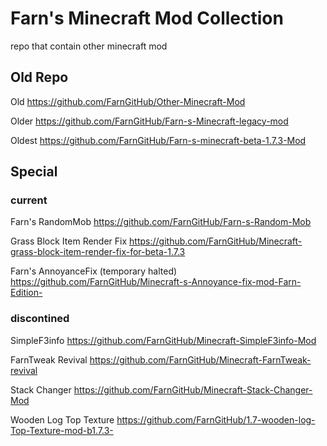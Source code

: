 # Farn's Minecraft Mod Collection
repo that contain other minecraft mod

## Old Repo

Old
https://github.com/FarnGitHub/Other-Minecraft-Mod

Older
https://github.com/FarnGitHub/Farn-s-Minecraft-legacy-mod

Oldest
https://github.com/FarnGitHub/Farn-s-minecraft-beta-1.7.3-Mod

## Special

### current

Farn's RandomMob
https://github.com/FarnGitHub/Farn-s-Random-Mob

Grass Block Item Render Fix
https://github.com/FarnGitHub/Minecraft-grass-block-item-render-fix-for-beta-1.7.3

Farn's AnnoyanceFix (temporary halted)
https://github.com/FarnGitHub/Minecraft-s-Annoyance-fix-mod-Farn-Edition-

### discontined

SimpleF3info
https://github.com/FarnGitHub/Minecraft-SimpleF3info-Mod

FarnTweak Revival
https://github.com/FarnGitHub/Minecraft-FarnTweak-revival

Stack Changer
https://github.com/FarnGitHub/Minecraft-Stack-Changer-Mod

Wooden Log Top Texture
https://github.com/FarnGitHub/1.7-wooden-log-Top-Texture-mod-b1.7.3-




